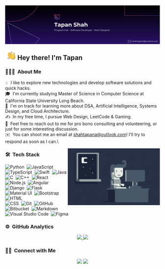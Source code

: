 ![Tapan Shah](https://github.com/tapanshah13/tapanshah13/blob/main/assets/Black%20Technology%20LinkedIn%20Banner%20(2).png)

<img alt="Night Coding" src="./assets/Hand%20Wave.gif" width='40' align="left"/><h2>Hey there! I'm Tapan</h2>

<!-- ## 👋 &nbsp;Hey there! I'm Aditya -->

### 👨🏻‍💻 &nbsp;About Me

💡 &nbsp;I like to explore new technologies and develop software solutions and quick hacks.\
🎓 &nbsp;I'm currently studying Master of Science in Computer Science at California State University Long Beach.\
🌱 &nbsp;I'm on track for learning more about DSA, Artificial Intelligence, Systems Design, and Cloud Architecture.\
✍️ &nbsp;In my free time, I pursue Web Design, LeetCode & Gaming.\
💬 &nbsp;Feel free to reach out to me for pro bono consulting and volunteering, or just for some interesting discussion.\
✉️ &nbsp;You can shoot me an email at shahtapana@outlook.com! I'll try to respond as soon as I can.\
<!--
📄 &nbsp;Please have a look at my [Résumé](https://www.adityavsingh.com/resume.html) for more details about me. I'm open to feedback and suggestions!
-->

<img alt="Night Coding" src="https://github.com/tapanshah13/tapanshah13/blob/main/assets/Night-Coding.gif" align="right"/>

### 🛠 &nbsp;Tech Stack

![Python](https://img.shields.io/badge/-Python-05122A?style=flat&logo=python)&nbsp;
![JavaScript](https://img.shields.io/badge/-JavaScript-05122A?style=flat&logo=javascript)&nbsp;
![TypeScript](https://img.shields.io/badge/-TypeScript-05122A?style=flat&logo=typescript)&nbsp;
![Swift](https://img.shields.io/badge/-Swift-05122A?style=flat&logo=swift)&nbsp;
![Java](https://img.shields.io/badge/-Java-05122A?style=flat&logo=Java&logoColor=FFA518)\
![C](https://img.shields.io/badge/-C-05122A?style=flat&logo=C&logoColor=A8B9CC)&nbsp;
![C++](https://img.shields.io/badge/-C++-05122A?style=flat&logo=C%2B%2B&logoColor=00599C)&nbsp;
![React](https://img.shields.io/badge/-React-05122A?style=flat&logo=react)&nbsp;
![Node.js](https://img.shields.io/badge/-Node.js-05122A?style=flat&logo=node.js)&nbsp;
![Angular](https://img.shields.io/badge/-Angular-05122A?style=flat&logo=angular&logoColor=red)\
![Django](https://img.shields.io/badge/-Django-05122A?style=flat&logo=django&logoColor=092E20)&nbsp;
![Flask](https://img.shields.io/badge/-Flask-05122A?style=flat&logo=flask)&nbsp;
![Material UI](https://img.shields.io/badge/-Material--UI-05122A?style=flat&logo=mui&logoColor=blue)&nbsp;
![Bootstrap](https://img.shields.io/badge/-Bootstrap-05122A?style=flat&logo=bootstrap&logoColor=563D7C)&nbsp;
![HTML](https://img.shields.io/badge/-HTML-05122A?style=flat&logo=HTML5)\
![CSS](https://img.shields.io/badge/-CSS-05122A?style=flat&logo=CSS3&logoColor=1572B6)&nbsp;
![Git](https://img.shields.io/badge/-Git-05122A?style=flat&logo=git)&nbsp;
![GitHub](https://img.shields.io/badge/-GitHub-05122A?style=flat&logo=github)&nbsp;
![Bitbucket](https://img.shields.io/badge/-BitBucket-05122A?style=flat&logo=bitbucket&logoColor=blue)&nbsp;
![Markdown](https://img.shields.io/badge/-Markdown-05122A?style=flat&logo=markdown)\
![Visual Studio Code](https://img.shields.io/badge/-Visual%20Studio%20Code-05122A?style=flat&logo=visual-studio-code&logoColor=007ACC)&nbsp;
![Figma](https://img.shields.io/badge/-Figma-05122A?style=flat&logo=figma)&nbsp;

### ⚙️ &nbsp;GitHub Analytics

<p align="center">
<a href="https://github.com/AVS1508">
  <img height="180em" src="https://github-readme-stats-eight-theta.vercel.app/api?username=tapanshah13&show_icons=true&theme=algolia&include_all_commits=true&count_private=true"/>
  <img height="150em" src="https://github-readme-stats-eight-theta.vercel.app/api/top-langs/?username=tapanshah13&layout=compact&langs_count=8&theme=algolia"/>
</a>
</p>

<!--
<p align="center">
<a href="https://github.com/AVS1508">
  <img height="180em" src="https://github-readme-stats-eight-theta.vercel.app/api?username=AVS1508&show_icons=true&theme=algolia&include_all_commits=true&count_private=true"/>
  <img height="180em" src="https://github-readme-stats-eight-theta.vercel.app/api/top-langs/?username=AVS1508&layout=compact&langs_count=8&theme=algolia"/>
</a>
</p>
-->

### 🤝🏻 &nbsp;Connect with Me

<p align="center">
<!--
  <a href="https://www.adityavsingh.com"><img src="https://img.shields.io/badge/-adityavsingh.com-3423A6?style=flat&logo=Google-Chrome&logoColor=white"/></a>
-->
<a href="https://linkedin.com/in/tapanshah13"><img src="https://img.shields.io/badge/-Tapan%20Shah-0077B5?style=flat&logo=Linkedin&logoColor=white"/></a>
<a href="mailto:shahtapana@outlook.com"><img src="https://img.shields.io/badge/-shahtapana@outlook.com-D14836?style=flat&logo=Gmail&logoColor=white"/></a>
</p>
